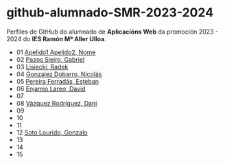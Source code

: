 # github-alumnado-SMR-2023-2024

Perfiles de GitHub do alumnado de **Aplicacións Web** da promoción 2023 - 2024 do **IES Ramón Mª Aller Ulloa**.

* 01 [Apelido1 Apelido2, Nome](https://github.com/xxx...)
* 02 [Pazos Sieiro, Gabriel](https://github.com/retr0500)
* 03 [Lisiecki, Radek](https://github.com/Raddek96)
* 04 [Gonzalez Dobarro, Nicolás](https://github.com/Nicolasgon2006)
* 05 [Pereira Ferradás, Esteban](https://github.com/dokkanman1)
* 06 [Enjamio Lareo, David](https://github.com/deivis724)
* 07 []()
* 08 [Vázquez Rodríguez, Dani](https://github.com/tomatefrito)
* 09 []()
* 10 []()
* 11 []()
* 12 [Soto Lourido, Gonzalo](https://github.com/gonzaloallerulloa)
* 13 []()
* 14 []()
* 15 []()

